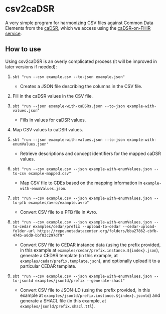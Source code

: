 # csv2caDSR

A very simple program for harmonizing CSV files against
Common Data Elements from the [caDSR](https://datascience.cancer.gov/resources/metadata),
which we access using the [caDSR-on-FHIR service](https://github.com/HOT-Ecosystem/cadsr-on-fhir/).

## How to use

Using csv2caDSR is an overly complicated process (it will be improved in later versions if needed):

1. `sbt "run --csv example.csv --to-json example.json"`
    - Creates a JSON file describing the columns in the CSV file.

2. Fill in the caDSR values in the CSV file.

3. `sbt "run --json example-with-caDSRs.json --to-json example-with-values.json"`
    - Fills in values for caDSR values.

4. Map CSV values to caDSR values.

5. `sbt "run --json example-with-values.json --to-json example-with-enumValues.json"`
    - Retrieve descriptions and concept identifiers for the mapped caDSR values.

6. `sbt "run --csv example.csv --json example-with-enumValues.json --to-csv example-mapped.csv"`
    - Map CSV file to CDEs based on the mapping information in `example-with-enumValues.json`.

7. `sbt "run --csv example.csv --json example-with-enumValues.json --to-pfb examples/avro/example.avro"`
    - Convert CSV file to a PFB file in Avro.

8. `sbt "run --csv example.csv --json example-with-enumValues.json --to-cedar examples/cedar/prefix --upload-to-cedar --cedar-upload-folder-url https://repo.metadatacenter.org/folders/bba27862-cbfb-474b-a6d0-bbf03c297df9"`
    - Convert CSV file to CEDAR instance data (using the prefix provided, in this example at `examples/cedar/prefix.instance.${index}.json`),
      generate a CEDAR template (in this example, at `examples/cedar/prefix.template.json`), and optionally upload it to a particular CEDAR template.

9. `sbt "run --csv example.csv --json example-with-enumValues.json --to-jsonld examples/jsonld/prefix --generate-shacl"`
    - Convert CSV file to JSON-LD (using the prefix provided, in this example at `examples/jsonld/prefix.instance.${index}.jsonld`) and
      generate a SHACL file (in this example, at `examples/jsonld/prefix.shacl.ttl`).